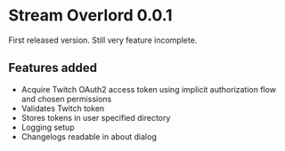 # Stream Overlord 0.0.1

First released version. Still very feature incomplete.

## Features added

* Acquire Twitch OAuth2 access token using implicit authorization flow and chosen permissions
* Validates Twitch token
* Stores tokens in user specified directory
* Logging setup
* Changelogs readable in about dialog
